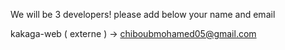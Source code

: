 We will be 3 developers! 
please add below your name and email

kakaga-web ( externe )  -> chiboubmohamed05@gmail.com
